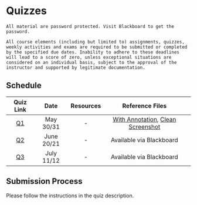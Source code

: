 # Quizzes

```{warning}
All material are password protected. Visit Blackboard to get the password.
```

```{tip}
All course elements (including but limited to) assignments, quizzes, weekly activities and exams are required to be submitted or completed by the specified due dates. Inability to adhere to these deadlines will lead to a score of zero, unless exceptional situations are considered on an individual basis, subject to the approval of the instructor and supported by legitimate documentation.
```

## Schedule

| **Quiz Link** | **Date** | **Resources** | **Reference Files** |   |
|:-------------------:|:--------------------------:|:-------------:|:-------------------:|:-:|
|        [Q1](https://jstrieb.github.io/link-lock/#eyJ2IjoiMC4wLjEiLCJlIjoiT29sR3RDYWU1TmU2UXJBejBMUjN0bUI3alVSSzlQRHRKMFMvZENKdWluNThqcXdIWVlIM3JUWS9GaEc3NWdybEVWR2dhY1IvalNkdEordXJqY1RoVnh3MkRkSGk3TVZZUTNBUU5BR3F4bXg1WHJNd0pPMzJaejFSckxDMGk2bWQrYUtmSUNKY2Rwc1V6TTdXRi9jaS9ZWmJxaE9pbndPb2ZhRmJpZ2U2dU00RVhwazJLaks5MUVHOGxMeEgyRXc9IiwicyI6IlBWRXBMN1BjeDRwajM0Y3BodlJFaFE9PSIsImkiOiJyRkdLOWwzaisvSlQxVjlaIn0=)       |            May 30/31                |       -       |         [With Annotation](https://jstrieb.github.io/link-lock/#eyJ2IjoiMC4wLjEiLCJlIjoiT2ZwajYrMkdKWVF0WVJyZGdQOXVjY2ZVRWlmaVljc2s1NVovOXA1aFc3Z1JIU0xTRmhBRngxVnNQY1plUXJqVk0zUnlObVFrSTdWdlhOM2xrRi9ucjBZZFBxNm9sMlBLcmhDdXczSE82c1lnWXlHRjg5OWdCYVRHIiwicyI6ImNRdW1teWVBZmtMNXFSaUdYK0N6MFE9PSIsImkiOiJLL0N1NDlKdXNDT2hKdy9uIn0=), [Clean Screenshot](https://jstrieb.github.io/link-lock/#eyJ2IjoiMC4wLjEiLCJlIjoiaTdyWmR4RitueS9YTXFvS0NjKzk0emZ4dHFoY00yWmlrTWVkWG8rMHFjVmZiTDlQVUh1Q2xVM1piQ3U2NHlmM3NiNkU2Sml4Wk1uM2RCRE9OYytoU3pPODlZaERpajFFaWlyaGZEcUZYdzg3L0xKdmJTST0iLCJzIjoia21CMmRsWDIzaTFQdVRsUGYxd01aQT09IiwiaSI6InpXb3N5UUdOZ1RTdVhpM2EifQ==)            |   |
|        [Q2](https://jstrieb.github.io/link-lock/#eyJ2IjoiMC4wLjEiLCJlIjoiSHBzcnB2ay9VSXNOeUJGOEVuenpJSzYyOTVIcUM3ZC8zMkp0WEN4eFNwbkJEQ1FQRHNkTjZ5aFo0QlNsV05nV2Zha3QyREVxTWJMWS9QdmYrb1FSMEdtQlU0OWZ3azdOb29WNThsa0hOalR4eFVEZXdaYWdpYXpZeDZWS2FtejU4OXRkMDNuOVczbWowbm1CZmp4bEpHZDN4eWR4TG5VdzdPOEZCTThoZnJmb2VvSERaVjdjcmlKTTFCRVI1VWM9IiwicyI6IjJVcXZLOG1kOHF6QXE2SzNIUjNQRUE9PSIsImkiOiJSaTFxVmltK1hvMXFhSkwxIn0=)       |         June 20/21                   |      -         |     Available via Blackboard             |   |
|        [Q3](https://jstrieb.github.io/link-lock/#eyJ2IjoiMC4wLjEiLCJlIjoickdhWi9UbHFtZ2JPWXRKVjVPMWVGNys4TEUxZWJWTmZRSjR6eFdiS3NnazFONDB0MnIyeVUvWnVPYi82OXkyNnJyMGxOcEMwZnpheG9MUmRQSmJ0NWxVZi9EVzJpa1lzaWt4VzlDSEVSamJrY0MzOGlJQnduOE11a0dqU3VqL3pQaS9xS2tRWmlIZDhtRXFTcEtsN2hLUnAxOThuR2xTci81YThkREI1UXU3Rk1vNjBPZE92Um1NajV4WlZmdTQ9IiwicyI6ImI2dE04Tk1DQkxFMTFwRkRwUTZtVlE9PSIsImkiOiJDbUpkR0orWVZvOHRIeFBBIn0=)       |         July 11/12                   |      -         |     Available via Blackboard 

## Submission Process

Please follow the instructions in the quiz description.

